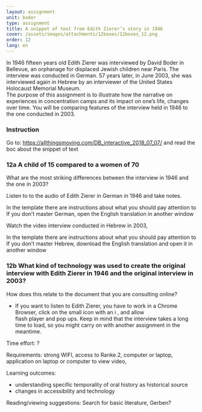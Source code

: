 ```yaml
---
layout: assignment
unit: boder
type: assignment
title: A snippet of text from Edith Zierer’s story in 1946  
cover: /assets/images/attachments/12boxes/12boxes_12.png
order: 12
lang: en
---
```


In 1946 fifteen years old Edith Zierer was
interviewed by David Boder in Bellevue, an orphanage for
displaced Jewish children near Paris. The
interview was conducted in German. 57 years later, in June
2003, she was interviewed again in Hebrew by an interviewer
of the United States Holocaust Memorial Museum.  
The purpose of this assignment is to illustrate how the 
narrative on experiences in concentration
camps and its impact on one’s life, changes over time.
You will be comparing features of the interview held
in 1946 to the one conducted in 2003.

<!-- more -->

<!-- briefing-student -->
### Instruction
<!-- section-contents -->

Go to:
https://allthingsmoving.com/DB_interactive_2018_07_07/ and read the boc about the snippet of text

<!--section --> 
### 12a  A child of 15 compared to a women of 70
<!-- section-contents -->

What are the most striking differences between the interview in 1946 and the one in 2003?

Listen to to the audio of Edith Zierer in German in 1946 and take
notes.

In the template there are instructions about what you should pay
   attention to
If you don’t master German, open the English translation in another
    window

Watch the video interview conducted in Hebrew in 2003,

In the template there are instructions about what you should pay
   attention to
If you don’t master Hebrew, download the English translation and
   open it in  another window

<!--section --> 
### 12b What kind of technology was used to create  the original interview with Edith Zierer in 1946 and the original interview in 2003?
<!-- section-contents -->

How does this relate to the document that you are consulting online?

 *  If you want to listen to Edith Zierer, you have to work in a
 Chrome  Browser, click on the small icon with an i , and allow  
 flash player and pop ups. Keep in mind that the interview takes
 a long time to load, so you might carry on with another
 assignment in the meantime.


<!-- briefing-teacher -->

Time effort: ?

Requirements:  strong WIFI, access to Ranke.2, computer or
laptop, application on laptop or computer to view video,

Learning outcomes:
- understanding  specific temporality  of oral history as historical source
- changes in accessibility and technology

Reading/viewing  suggestions:
Search for basic literature, Gerben?
